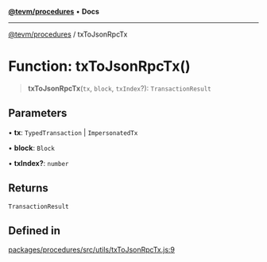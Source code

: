 [**@tevm/procedures**](../README.md) • **Docs**

***

[@tevm/procedures](../globals.md) / txToJsonRpcTx

# Function: txToJsonRpcTx()

> **txToJsonRpcTx**(`tx`, `block`, `txIndex`?): `TransactionResult`

## Parameters

• **tx**: `TypedTransaction` \| `ImpersonatedTx`

• **block**: `Block`

• **txIndex?**: `number`

## Returns

`TransactionResult`

## Defined in

[packages/procedures/src/utils/txToJsonRpcTx.js:9](https://github.com/evmts/tevm-monorepo/blob/main/packages/procedures/src/utils/txToJsonRpcTx.js#L9)
